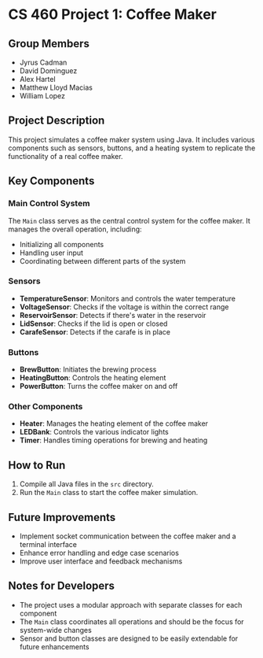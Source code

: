 # CS 460 Project 1: Coffee Maker

## Group Members
- Jyrus Cadman
- David Dominguez
- Alex Hartel
- Matthew Lloyd Macias
- William Lopez

## Project Description
This project simulates a coffee maker system using Java. It includes various components such as sensors, buttons, and a heating system to replicate the functionality of a real coffee maker.

## Key Components

### Main Control System
The `Main` class serves as the central control system for the coffee maker. It manages the overall operation, including:
- Initializing all components
- Handling user input
- Coordinating between different parts of the system

### Sensors
- **TemperatureSensor**: Monitors and controls the water temperature
- **VoltageSensor**: Checks if the voltage is within the correct range
- **ReservoirSensor**: Detects if there's water in the reservoir
- **LidSensor**: Checks if the lid is open or closed
- **CarafeSensor**: Detects if the carafe is in place

### Buttons
- **BrewButton**: Initiates the brewing process
- **HeatingButton**: Controls the heating element
- **PowerButton**: Turns the coffee maker on and off

### Other Components
- **Heater**: Manages the heating element of the coffee maker
- **LEDBank**: Controls the various indicator lights
- **Timer**: Handles timing operations for brewing and heating

## How to Run
1. Compile all Java files in the `src` directory.
2. Run the `Main` class to start the coffee maker simulation.

## Future Improvements
- Implement socket communication between the coffee maker and a terminal interface
- Enhance error handling and edge case scenarios
- Improve user interface and feedback mechanisms

## Notes for Developers
- The project uses a modular approach with separate classes for each component
- The `Main` class coordinates all operations and should be the focus for system-wide changes
- Sensor and button classes are designed to be easily extendable for future enhancements
